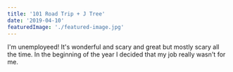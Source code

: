 ```yaml
---
title: '101 Road Trip + J Tree'
date: '2019-04-10'
featuredImage: './featured-image.jpg'
---
```


<!--Landscape-->
<p>I'm unemployeed! It's wonderful and scary and great but mostly scary all the time. In the beginning of the year I decided that my job really wasn't for me. </p>
